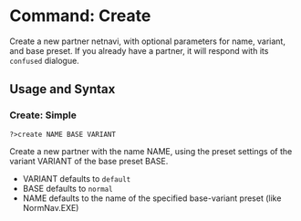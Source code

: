 # Command: Create

Create a new partner netnavi, with optional parameters for name, variant, and base preset.  If you already have a partner, it will respond with its `confused` dialogue.

## Usage and Syntax

### Create: Simple
`?>create NAME BASE VARIANT`

Create a new partner with the name NAME, using the preset settings of the variant VARIANT of the base preset BASE.

* VARIANT defaults to `default`
* BASE defaults to `normal`
* NAME defaults to the name of the specified base-variant preset (like NormNav.EXE)